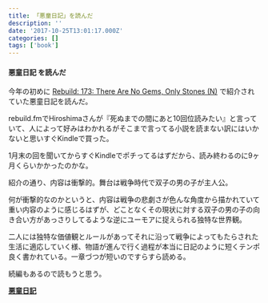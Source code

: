 ```yaml
---
title: 「悪童日記」を読んだ
description: ''
date: '2017-10-25T13:01:17.000Z'
categories: []
tags: ['book']
---
```


#### 悪童日記 を読んだ

今年の初めに [Rebuild: 173: There Are No Gems, Only Stones (N)](https://rebuild.fm/173/) で紹介されていた悪童日記を読んだ。

rebuild.fmでHiroshimaさんが『死ぬまでの間にあと10回位読みたい』と言っていて、人によって好みはわかれるがそこまで言ってる小説を読まない訳にはいかないと思いすぐKindleで買った。

1月末の回を聞いてからすぐKindleでポチってるはずだから、読み終わるのに9ヶ月くらいかかったのかな。

紹介の通り、内容は衝撃的。舞台は戦争時代で双子の男の子が主人公。

何が衝撃的なのかというと、内容は戦争の悲劇さが色んな角度から描かれていて重い内容のように感じるはずが、どことなくその現状に対する双子の男の子の向き合い方があっさりしてるような逆にユーモアに捉えられる独特な世界観。

二人には独特な価値観とルールがあってそれに沿って戦争によってもたらされた生活に適応していく様、物語が進んで行く過程が本当に日記のように短くテンポ良く書かれている。一章づつが短いのですらすら読める。

続編もあるので読もうと思う。

[**悪童日記**](https://www.amazon.co.jp/%E6%82%AA%E7%AB%A5%E6%97%A5%E8%A8%98-%E3%82%A2%E3%82%B4%E3%82%BF-%E3%82%AF%E3%83%AA%E3%82%B9%E3%83%88%E3%83%95-ebook/dp/B00O1VK0CW/ref=tmm_kin_swatch_0?_encoding=UTF8&qid=1551706107&sr=1-1-catcorr)
